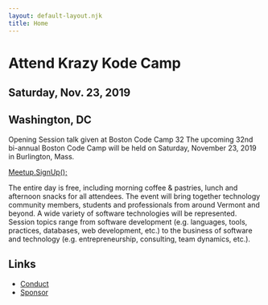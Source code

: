 ```yaml
---
layout: default-layout.njk
title: Home
---
```


# Attend Krazy Kode Camp

## Saturday, Nov. 23, 2019

## Washington, DC

Opening Session talk given at Boston Code Camp 32
The upcoming 32nd bi-annual Boston Code Camp will be held on Saturday, November 23, 2019 in Burlington, Mass.

[Meetup.SignUp();](https://www.meetup.com/VTCode/events/261093250/)

The entire day is free, including morning coffee & pastries, lunch and afternoon snacks for all attendees. The event will bring together technology community members, students and professionals from around Vermont and beyond. A wide variety of software technologies will be represented. Session topics range from software development (e.g. languages, tools, practices, databases, web development, etc.) to the business of software and technology (e.g. entrepreneurship, consulting, team dynamics, etc.).

## Links

* [Conduct](/conduct/)
* [Sponsor](/sponsor/)
